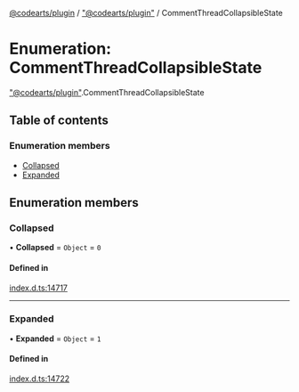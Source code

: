 [@codearts/plugin](../README.md) / ["@codearts/plugin"](../modules/_codearts_plugin_.md) / CommentThreadCollapsibleState

# Enumeration: CommentThreadCollapsibleState

["@codearts/plugin"](../modules/_codearts_plugin_.md).CommentThreadCollapsibleState

## Table of contents

### Enumeration members

- [Collapsed](codearts_plugin_.CommentThreadCollapsibleState.md#collapsed)
- [Expanded](codearts_plugin_.CommentThreadCollapsibleState.md#expanded)

## Enumeration members

### Collapsed

• **Collapsed** = `Object` = `0`

#### Defined in

[index.d.ts:14717](https://github.com/huaweicloud/cloudide-plugin-api/blob/d4de966/index.d.ts#L14717)

___

### Expanded

• **Expanded** = `Object` = `1`

#### Defined in

[index.d.ts:14722](https://github.com/huaweicloud/cloudide-plugin-api/blob/d4de966/index.d.ts#L14722)
